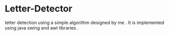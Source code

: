 # Letter-Detector
letter detection using a simple algorithm designed by me . It is implemented using java swing and awt libraries . 
